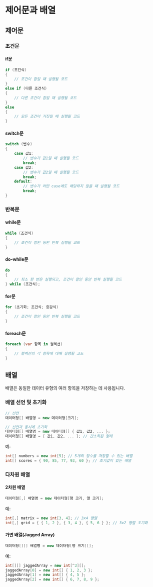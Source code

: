 # 제어문과 배열
## 제어문

### 조건문

#### if문

```csharp
if (조건식)
{
    // 조건이 참일 때 실행될 코드
}
else if (다른 조건식)
{
    // 다른 조건이 참일 때 실행될 코드
}
else
{
    // 모든 조건이 거짓일 때 실행될 코드
}
```


#### switch문

```csharp
switch (변수)
{
    case 값1:
        // 변수가 값1일 때 실행될 코드
        break;
    case 값2:
        // 변수가 값2일 때 실행될 코드
        break;
    default:
        // 변수가 어떤 case에도 해당하지 않을 때 실행될 코드
        break;
}
```


### 반복문

#### while문

```csharp
while (조건식)
{
    // 조건이 참인 동안 반복 실행될 코드
}
```


#### do-while문

```csharp
do
{
    // 최소 한 번은 실행되고, 조건이 참인 동안 반복 실행될 코드
} while (조건식);
```


#### for문

```csharp
for (초기화; 조건식; 증감식)
{
    // 조건이 참인 동안 반복 실행될 코드
}
```


#### foreach문

```csharp
foreach (var 항목 in 컬렉션)
{
    // 컬렉션의 각 항목에 대해 실행될 코드
}
```


## 배열

배열은 동일한 데이터 유형의 여러 항목을 저장하는 데 사용됩니다.

### 배열 선언 및 초기화

```csharp
// 선언
데이터형[] 배열명 = new 데이터형[크기];

// 선언과 동시에 초기화
데이터형[] 배열명 = new 데이터형[] { 값1, 값2, ... };
데이터형[] 배열명 = { 값1, 값2, ... }; // 간소화된 형태
```

예:

```csharp
int[] numbers = new int[5]; // 5개의 정수를 저장할 수 있는 배열
int[] scores = { 90, 85, 77, 93, 60 }; // 초기값이 있는 배열
```


### 다차원 배열

#### 2차원 배열

```csharp
데이터형[,] 배열명 = new 데이터형[행 크기, 열 크기];
```

예:

```csharp
int[,] matrix = new int[3, 4]; // 3x4 행렬
int[,] grid = { { 1, 2 }, { 3, 4 }, { 5, 6 } }; // 3x2 행렬 초기화
```


#### 가변 배열(Jagged Array)

```csharp
데이터형[][] 배열명 = new 데이터형[행 크기][];
```

예:

```csharp
int[][] jaggedArray = new int[^3][];
jaggedArray[0] = new int[] { 1, 2, 3 };
jaggedArray[1] = new int[] { 4, 5 };
jaggedArray[2] = new int[] { 6, 7, 8, 9 };
```

